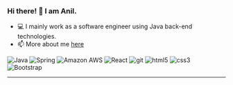 ### Hi there! 👋 I am Anil.


- 💻 I mainly work as a software engineer using Java back-end technologies.
- 📫 More about me [here](https://anilhanoglu.netlify.app/)


<div>
  
  <img alt="Java" src="https://img.shields.io/badge/Java-ED8B00?style=flat-square&logo=java&logoColor=white" />
  <img alt="Spring" src="https://img.shields.io/badge/Spring-6DB33F?style=flat-square&logo=spring&logoColor=white" />  
  <img alt="Amazon AWS" src="https://img.shields.io/badge/AWS-232F3E?style=flat-square&logo=amazon-aws&logoColor=white" />  
  <img alt="React" src="https://img.shields.io/badge/-React-45b8d8?style=flat-square&logo=React&logoColor=black" />  
  <img alt="git" src="https://img.shields.io/badge/-git-F05032?style=flat-square&logo=git&logoColor=black" />
  <img alt="html5" src="https://img.shields.io/badge/-HTML5-E34F26?style=flat-square&logo=html5&logoColor=black" />
  <img alt="css3" src="https://img.shields.io/badge/CSS3-1572B6?style=flat-square&logo=css3&logoColor=white" />
  <img alt="Bootstrap" src="https://img.shields.io/badge/Bootstrap-563D7C?style=flat-square&logo=bootstrap&logoColor=white" />
  
  ---
  
</div>
